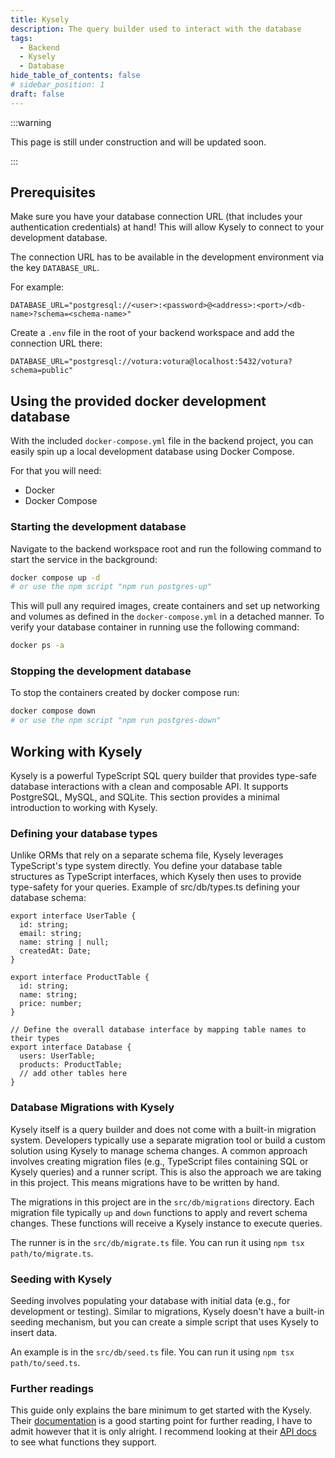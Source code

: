 ```yaml
---
title: Kysely
description: The query builder used to interact with the database
tags:
  - Backend
  - Kysely
  - Database
hide_table_of_contents: false
# sidebar_position: 1
draft: false
---
```


:::warning

This page is still under construction and will be updated soon.

:::

## Prerequisites

Make sure you have your database connection URL (that includes your authentication credentials) at hand! This will allow
Kysely to connect to your development database.

The connection URL has to be available in the development environment via the key `DATABASE_URL`.

For example:

```dotenv
DATABASE_URL="postgresql://<user>:<password>@<address>:<port>/<db-name>?schema=<schema-name>"
```

Create a `.env` file in the root of your backend workspace and add the connection URL there:

```dotenv
DATABASE_URL="postgresql://votura:votura@localhost:5432/votura?schema=public"
```

## Using the provided docker development database

With the included `docker-compose.yml` file in the backend project, you can easily spin up a local development database
using Docker Compose.

For that you will need:

- Docker
- Docker Compose

### Starting the development database

Navigate to the backend workspace root and run the following command to start the service in the background:

```bash
docker compose up -d
# or use the npm script "npm run postgres-up"
```

This will pull any required images, create containers and set up networking and volumes as defined in the
`docker-compose.yml` in a detached manner. To verify your database container in running use the following command:

```bash
docker ps -a
```

### Stopping the development database

To stop the containers created by docker compose run:

```bash
docker compose down
# or use the npm script "npm run postgres-down"
```

## Working with Kysely

Kysely is a powerful TypeScript SQL query builder that provides type-safe database interactions with a clean and composable API.
It supports PostgreSQL, MySQL, and SQLite. This section provides a minimal introduction to working with Kysely.

### Defining your database types

Unlike ORMs that rely on a separate schema file, Kysely leverages TypeScript's type system directly.
You define your database table structures as TypeScript interfaces, which Kysely then uses to provide type-safety for your queries.
Example of src/db/types.ts defining your database schema:

```prisma
export interface UserTable {
  id: string;
  email: string;
  name: string | null;
  createdAt: Date;
}

export interface ProductTable {
  id: string;
  name: string;
  price: number;
}

// Define the overall database interface by mapping table names to their types
export interface Database {
  users: UserTable;
  products: ProductTable;
  // add other tables here
}
```

### Database Migrations with Kysely

Kysely itself is a query builder and does not come with a built-in migration system.
Developers typically use a separate migration tool or build a custom solution using Kysely to manage schema changes.
A common approach involves creating migration files (e.g., TypeScript files containing SQL or Kysely queries) and a runner script.
This is also the approach we are taking in this project.
This means migrations have to be written by hand.

The migrations in this project are in the `src/db/migrations` directory.
Each migration file typically `up` and `down` functions to apply and revert schema changes. These functions will receive a Kysely instance to execute queries.

The runner is in the `src/db/migrate.ts` file.
You can run it using `npm tsx path/to/migrate.ts`.

### Seeding with Kysely

Seeding involves populating your database with initial data (e.g., for development or testing). Similar to migrations, Kysely doesn't have a built-in seeding mechanism, but you can create a simple script that uses Kysely to insert data.

An example is in the `src/db/seed.ts` file.
You can run it using `npm tsx path/to/seed.ts`.

### Further readings

This guide only explains the bare minimum to get started with the Kysely.
Their [documentation](https://kysely.dev/docs/intro) is a good starting point for further reading, I have to admit however that it is only alright.
I recommend looking at their [API docs](https://kysely-org.github.io/kysely-apidoc/) to see what functions they support.
